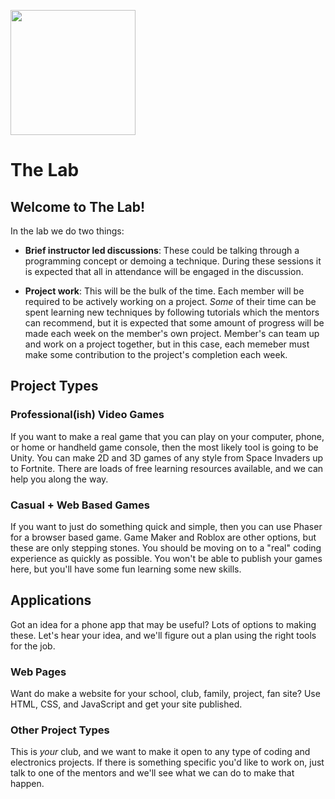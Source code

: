 <img src="https://coderdojoennis.com/pages/assets/coderdojoennis.jpg"
     width="200" />
     
# The Lab

## Welcome to The Lab!

In the lab we do two things:

* __Brief instructor led discussions__: These could be talking through a programming concept or demoing a technique.  During these sessions it is expected that all in attendance will be engaged in the discussion.

* __Project work__: This will be the bulk of the time. Each member will be required to be actively working on a project. *Some* of their time can be spent learning new techniques by following tutorials which the mentors can recommend, but it is expected that some amount of progress will be made each week on the member's own project.  Member's can team up and work on a project together, but in this case, each memeber must make some contribution to the project's completion each week.

## Project Types

### Professional(ish) Video Games

If you want to make a real game that you can play on your computer, phone, or home or handheld game console, then the most likely tool is going to be Unity. You can make 2D and 3D games of any style from Space Invaders up to Fortnite. There are loads of free learning resources available, and we can help you along the way.

### Casual + Web Based Games

If you want to just do something quick and simple, then you can use Phaser for a browser based game.  Game Maker and Roblox are other options, but these are only stepping stones. You should be moving on to a "real" coding experience as quickly as possible. You won't be able to publish your games here, but you'll have some fun learning some new skills.

## Applications

Got an idea for a phone app that may be useful? Lots of options to making these. Let's hear your idea, and we'll figure out a plan using the right tools for the job.

### Web Pages

Want do make a website for your school, club, family, project, fan site?  Use HTML, CSS, and JavaScript and get your site published. 

### Other Project Types

This is *your* club, and we want to make it open to any type of coding and electronics projects. If there is something specific you'd like to work on, just talk to one of the mentors and we'll see what we can do to make that happen.
